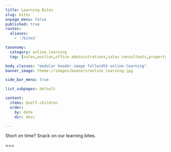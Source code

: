 ```yaml
---
title: Learning Bites
slug: bites
onpage_menu: false
published: true
routes:
  aliases:
    - '/bites'

taxonomy:
  category: online_learning
  tag: [sales,auction,office administrations,sales consultants,property managers,property managers,business owners,managers]

body_classes: "modular header-image fullwidth online-learning"
banner_image: theme://images/banners/online_learning.jpg

side_bar_menu: true

list_subpages: default

content:
  items: @self.children
  order:
    by: date
    dir: desc

---
```


Short on time? Snack on our learning bites.

===

